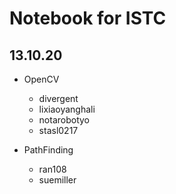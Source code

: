 Notebook for ISTC
=================

13.10.20
--------

* OpenCV
  * divergent
  * lixiaoyanghali
  * notarobotyo
  * stasl0217

* PathFinding
  * ran108
  * suemiller
